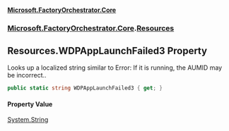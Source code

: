 #### [Microsoft.FactoryOrchestrator.Core](./Microsoft-FactoryOrchestrator-Core.md 'Microsoft.FactoryOrchestrator.Core')
### [Microsoft.FactoryOrchestrator.Core](./Microsoft-FactoryOrchestrator-Core.md 'Microsoft.FactoryOrchestrator.Core').[Resources](./Microsoft-FactoryOrchestrator-Core-Resources.md 'Microsoft.FactoryOrchestrator.Core.Resources')
## Resources.WDPAppLaunchFailed3 Property
Looks up a localized string similar to Error: If it is running, the AUMID may be incorrect..  
```csharp
public static string WDPAppLaunchFailed3 { get; }
```
#### Property Value
[System.String](https://docs.microsoft.com/en-us/dotnet/api/System.String 'System.String')  
